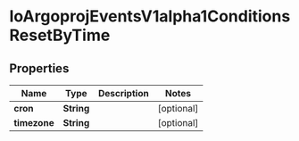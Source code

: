 
# IoArgoprojEventsV1alpha1ConditionsResetByTime

## Properties
Name | Type | Description | Notes
------------ | ------------- | ------------- | -------------
**cron** | **String** |  |  [optional]
**timezone** | **String** |  |  [optional]



